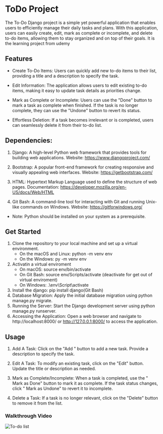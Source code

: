# ToDo Project

The To-Do Django project is a simple yet powerful application that enables users to efficiently manage their daily tasks and plans. With this application, users can easily create, edit, mark as complete or incomplete, and delete to-do items, allowing them to stay organized and on top of their goals. It is the learning project from udemy

## Features
* Create To-Do Items: Users can quickly add new to-do items to their list, providing a title and a description to specify the task.

* Edit Information: The application allows users to edit existing to-do items, making it easy to update task details as priorities change.

* Mark as Complete or Incomplete: Users can use the "Done" button to mark a task as complete when finished. If the task is no longer complete, they can use the "Undone" button to revert its status.

* Effortless Deletion: If a task becomes irrelevant or is completed, users can seamlessly delete it from their to-do list.

## Dependencies:
1. Django: A high-level Python web framework that provides tools for building web applications.
Website: https://www.djangoproject.com/

2. Bootstrap: A popular front-end framework for creating responsive and visually appealing web interfaces.
Website: https://getbootstrap.com/

3. HTML: Hypertext Markup Language used to define the structure of web pages.
 Documentation: https://developer.mozilla.org/en-US/docs/Web/HTML

4. Git Bash: A command-line tool for interacting with Git and running Unix-like commands on Windows.
Website: https://gitforwindows.org/

* Note: Python should be installed on your system as a prerequisite.

## Get Started
 1. Clone the repository to your local machine and set up a virtual environment.
    + On the macOS and Linux: python -m venv env
    + On the Windows: py -m venv env
 2. Activatin a virtual enviroment
    + On macOS: source env/bin/activate
    + On Git Bash: source env/Scripts/activate (deactivate for get out of virtual enviroment)
    + On Windows: .\env\Script\activate
 3. Install the django: pip install django(Git Bash)
 4. Database Migration: Apply the initial database migration using python manage.py migrate.
 5. Running the Server: Start the Django development server using python manage.py runserver.
 6. Accessing the Application: Open a web browser and navigate to http://localhost:8000/  or http://127.0.0.1:8000/ to access the application.

 ## Usage
 1. Add A Task: Click on the "Add " button to add a new task. Provide a description to specify the task.

 2. Edit A Task: To modify an existing task, click on the "Edit" button. Update the title or description as needed.

 3. Mark as Complete/Incomplete: When a task is completed, use the " Mark as Done" button to mark it as complete. If the task status changes, click " Mark as Undone" to revert it to incomplete.

 4. Delete a Task: If a task is no longer relevant, click on the "Delete" button to remove it from the list.

### Walkthrough Video
<img src="https://i.imgur.com/VfxduUR.gif" title="video Walkthrough" alt="To-do list" />

